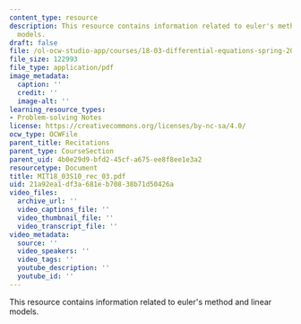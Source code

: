 ```yaml
---
content_type: resource
description: This resource contains information related to euler's method and linear
  models.
draft: false
file: /ol-ocw-studio-app/courses/18-03-differential-equations-spring-2010/21a92ea1df3a681eb70838b71d50426a_MIT18_03S10_rec_03.pdf
file_size: 122993
file_type: application/pdf
image_metadata:
  caption: ''
  credit: ''
  image-alt: ''
learning_resource_types:
- Problem-solving Notes
license: https://creativecommons.org/licenses/by-nc-sa/4.0/
ocw_type: OCWFile
parent_title: Recitations
parent_type: CourseSection
parent_uid: 4b0e29d9-bfd2-45cf-a675-ee8f8ee1e3a2
resourcetype: Document
title: MIT18_03S10_rec_03.pdf
uid: 21a92ea1-df3a-681e-b708-38b71d50426a
video_files:
  archive_url: ''
  video_captions_file: ''
  video_thumbnail_file: ''
  video_transcript_file: ''
video_metadata:
  source: ''
  video_speakers: ''
  video_tags: ''
  youtube_description: ''
  youtube_id: ''
---
```

This resource contains information related to euler's method and linear models.